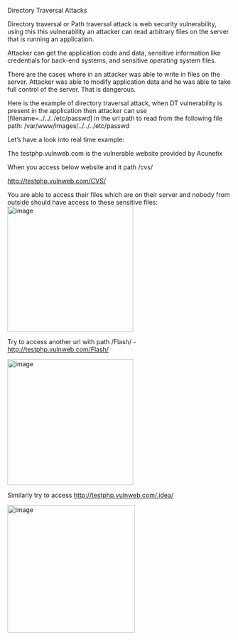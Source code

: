 Directory Traversal Attacks

Directory traversal or Path traversal attack is web security vulnerability, using this this vulnerability an attacker can read arbitrary files on the server that is running an application.

Attacker can get the application code and data, sensitive information like credentials for back-end systems, and sensitive operating system files. 

There are the cases where in an attacker was able to write in files on the server. Attacker was able to modify application data and he was able to take full control of the server. That is dangerous.

Here is the example of directory traversal attack, when DT vulnerability is present in the application then attacker can use [filename=../../../etc/passwd] in the url path to read from the following file path: /var/www/images/../../../etc/passwd


Let’s have a look into real time example:

The testphp.vulnweb.com is the vulnerable website provided by Acunetix

When you access below website and it path /cvs/

http://testphp.vulnweb.com/CVS/

You are able to access their files which are on their server and nobody from outside should have access to these sensitive files:
<img width="283" alt="image" src="https://github.com/archanaheeralal77/Directory-Traversal/assets/127080874/f601caa7-b063-43cf-996d-f55cd339c6ad">


Try to access another url with path /Flash/ - http://testphp.vulnweb.com/Flash/

<img width="283" alt="image" src="https://github.com/archanaheeralal77/Directory-Traversal/assets/127080874/82963e16-daf0-4f62-b457-152011be5389">


Similarly try to access http://testphp.vulnweb.com/.idea/

<img width="287" alt="image" src="https://github.com/archanaheeralal77/Directory-Traversal/assets/127080874/70d6ba6c-619d-496d-a03c-bb7e3e2a0ce4">





